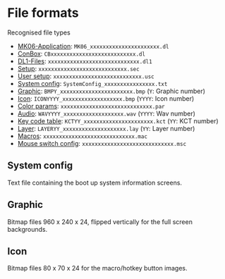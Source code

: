 # File formats

Recognised file types

* [MK06-Application](#firmware): `MK06_xxxxxxxxxxxxxxxxxxxxxx.dl`
* [ConBox](#firmware): `CBxxxxxxxxxxxxxxxxxxxxxxxxxxx.dl`
* [DL1-Files](#firmware): `xxxxxxxxxxxxxxxxxxxxxxxxxxxxx.dl1`
* [Setup](#setup): `xxxxxxxxxxxxxxxxxxxxxxxxxxxx.sec`
* [User setup](#user-setup): `xxxxxxxxxxxxxxxxxxxxxxxxxxxx.usc`
* [System config](#system-config): `SystemConfig_xxxxxxxxxxxxxxxx.txt`
* [Graphic](#graphic): `BMPY_xxxxxxxxxxxxxxxxxxxxxxx.bmp` (`Y`: Graphic number)
* [Icon](#icon): `ICONYYYY_xxxxxxxxxxxxxxxxxxx.bmp` (`YYYY`: Icon number)
* [Color params](#color-params): `xxxxxxxxxxxxxxxxxxxxxxxxxxxxx.par`
* [Audio](#audio): `WAVYYYY_xxxxxxxxxxxxxxxxxxx.wav` (`YYYY`: Wav number)
* [Key code table](#key-code-table): `KCTYY_xxxxxxxxxxxxxxxxxxxxxx.kct` (`YY`: KCT number)
* [Layer](#layer): `LAYERYY_xxxxxxxxxxxxxxxxxxxx.lay` (`YY`: Layer number)
* [Macros](#macros): `xxxxxxxxxxxxxxxxxxxxxxxxxxxxx.mac`
* [Mouse switch config](#mouse-switch-config): `xxxxxxxxxxxxxxxxxxxxxxxxxxxxx.msc`

## System config

Text file containing the boot up system information screens.

## Graphic

Bitmap files 960 x 240 x 24, flipped vertically for the full screen backgrounds.

## Icon

Bitmap files 80 x 70 x 24 for the macro/hotkey button images.
